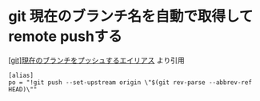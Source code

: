 # git 現在のブランチ名を自動で取得してremote pushする
[[git]現在のブランチをプッシュするエイリアス](https://rb-station.com/blogs/software/git-branch-push) より引用

```.gitconfig
[alias]
po = "!git push --set-upstream origin \"$(git rev-parse --abbrev-ref HEAD)\""
```